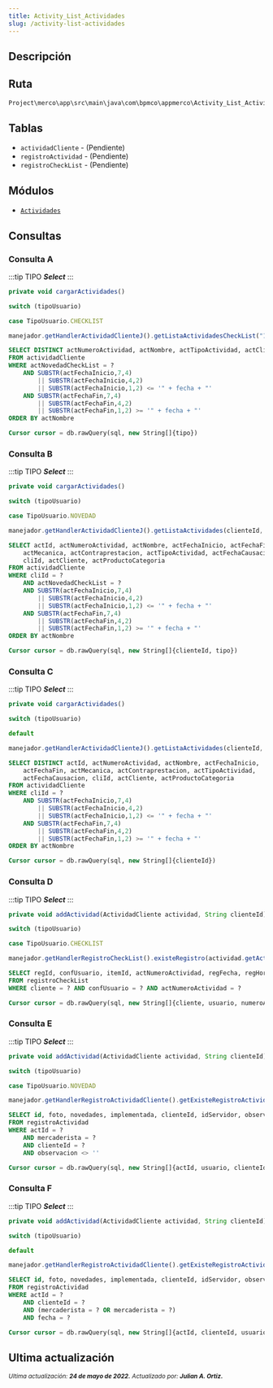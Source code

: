 ```yaml
---
title: Activity_List_Actividades
slug: /activity-list-actividades
---
```


## Descripción

## Ruta

```js
Project\merco\app\src\main\java\com\bpmco\appmerco\Activity_List_Actividades.java
```

## Tablas

- ```actividadCliente``` - (Pendiente)
- ```registroActividad``` - (Pendiente)
- ```registroCheckList``` - (Pendiente)

## Módulos

- [```Actividades```](../modules/modulo-40.md)

## Consultas

### Consulta A

:::tip TIPO
***Select***
:::

```js title="Método desde donde se invoca"
private void cargarActividades()
```

```js title="Condiciones"
switch (tipoUsuario)

case TipoUsuario.CHECKLIST
```

```js title="Método"
manejador.getHandlerActividadClienteJ().getListaActividadesCheckList("1", Utilidades.getFechaActualNumero())
```

```sql title="Query"
SELECT DISTINCT actNumeroActividad, actNombre, actTipoActividad, actCliente
FROM actividadCliente
WHERE actNovedadCheckList = ?
    AND SUBSTR(actFechaInicio,7,4) 
        || SUBSTR(actFechaInicio,4,2) 
        || SUBSTR(actFechaInicio,1,2) <= '" + fecha + "'
    AND SUBSTR(actFechaFin,7,4) 
        || SUBSTR(actFechaFin,4,2) 
        || SUBSTR(actFechaFin,1,2) >= '" + fecha + "'
ORDER BY actNombre

Cursor cursor = db.rawQuery(sql, new String[]{tipo})
```

### Consulta B

:::tip TIPO
***Select***
:::

```js title="Método desde donde se invoca"
private void cargarActividades()
```

```js title="Condiciones"
switch (tipoUsuario)

case TipoUsuario.NOVEDAD
```

```js title="Método"
manejador.getHandlerActividadClienteJ().getListaActividades(clienteId, "2", Utilidades.getFechaActualNumero())
```

```sql title="Query"
SELECT actId, actNumeroActividad, actNombre, actFechaInicio, actFechaFin, 
    actMecanica, actContraprestacion, actTipoActividad, actFechaCausacion, 
    cliId, actCliente, actProductoCategoria
FROM actividadCliente
WHERE cliId = ? 
    AND actNovedadCheckList = ?
    AND SUBSTR(actFechaInicio,7,4) 
        || SUBSTR(actFechaInicio,4,2) 
        || SUBSTR(actFechaInicio,1,2) <= '" + fecha + "'
    AND SUBSTR(actFechaFin,7,4) 
        || SUBSTR(actFechaFin,4,2) 
        || SUBSTR(actFechaFin,1,2) >= '" + fecha + "'
ORDER BY actNombre

Cursor cursor = db.rawQuery(sql, new String[]{clienteId, tipo})
```

### Consulta C

:::tip TIPO
***Select***
:::

```js title="Método desde donde se invoca"
private void cargarActividades()
```

```js title="Condiciones"
switch (tipoUsuario)

default
```

```js title="Método"
manejador.getHandlerActividadClienteJ().getListaActividades(clienteId, Utilidades.getFechaActualNumero())
```

```sql title="Query"
SELECT DISTINCT actId, actNumeroActividad, actNombre, actFechaInicio, 
    actFechaFin, actMecanica, actContraprestacion, actTipoActividad, 
    actFechaCausacion, cliId, actCliente, actProductoCategoria
FROM actividadCliente
WHERE cliId = ?
    AND SUBSTR(actFechaInicio,7,4) 
        || SUBSTR(actFechaInicio,4,2) 
        || SUBSTR(actFechaInicio,1,2) <= '" + fecha + "'
    AND SUBSTR(actFechaFin,7,4) 
        || SUBSTR(actFechaFin,4,2) 
        || SUBSTR(actFechaFin,1,2) >= '" + fecha + "'
ORDER BY actNombre

Cursor cursor = db.rawQuery(sql, new String[]{clienteId})
```

### Consulta D

:::tip TIPO
***Select***
:::

```js title="Método desde donde se invoca"
private void addActividad(ActividadCliente actividad, String clienteId)
```

```js title="Condiciones"
switch (tipoUsuario)

case TipoUsuario.CHECKLIST
```

```js title="Método"
manejador.getHandlerRegistroCheckList().existeRegistro(actividad.getActCliente(), mPrefs.getString("usuario", ""), actividad.getActNumeroActividad())
```

```sql title="Query"
SELECT regId, confUsuario, itemId, actNumeroActividad, regFecha, regHora 
FROM registroCheckList
WHERE cliente = ? AND confUsuario = ? AND actNumeroActividad = ?

Cursor cursor = db.rawQuery(sql, new String[]{cliente, usuario, numeroActividad})
```

### Consulta E

:::tip TIPO
***Select***
:::

```js title="Método desde donde se invoca"
private void addActividad(ActividadCliente actividad, String clienteId)
```

```js title="Condiciones"
switch (tipoUsuario)

case TipoUsuario.NOVEDAD
```

```js title="Método"
manejador.getHandlerRegistroActividadCliente().getExisteRegistroActividadNovedad(String.valueOf(actividad.getActId()).replace("0100", ""), mPrefs.getString("usuario", ""), clienteId)
```

```sql title="Query"
SELECT id, foto, novedades, implementada, clienteId, idServidor, observacion 
FROM registroActividad
WHERE actId = ? 
    AND mercaderista = ? 
    AND clienteId = ? 
    AND observacion <> ''

Cursor cursor = db.rawQuery(sql, new String[]{actId, usuario, clienteId})
```

### Consulta F

:::tip TIPO
***Select***
:::

```js title="Método desde donde se invoca"
private void addActividad(ActividadCliente actividad, String clienteId)
```

```js title="Condiciones"
switch (tipoUsuario)

default
```

```js title="Método"
manejador.getHandlerRegistroActividadCliente().getExisteRegistroActividad(String.valueOf(actividad.getActId()), mPrefs.getString("usuario", ""), clienteId, Utilidades.getDate())
```

```sql title="Query"
SELECT id, foto, novedades, implementada, clienteId, idServidor, observacion, solucionada 
FROM registroActividad
WHERE actId = ? 
    AND clienteId = ? 
    AND (mercaderista = ? OR mercaderista = ?) 
    AND fecha = ?

Cursor cursor = db.rawQuery(sql, new String[]{actId, clienteId, usuario, "", fecha})
```

## Ultima actualización

<div class='ultima-actualizacion'> 
    <small> 
        <i> Ultima actualización: <b> 24 de mayo de 2022.</b> </i> 
    </small> 
    <small> 
        <i> Actualizado por: <b> Julian A. Ortiz.</b> </i>
    </small> 
</div>

